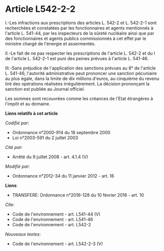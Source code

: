 # Article L542-2-2

I.-Les infractions aux prescriptions des articles L. 542-2 et L. 542-2-1 sont recherchées et constatées par les
fonctionnaires et agents mentionnés à l'article L. 541-44, par les inspecteurs de la sûreté nucléaire ainsi que par des
fonctionnaires et agents publics commissionnés à cet effet par le ministre chargé de l'énergie et assermentés. 

II.-Le fait de ne pas respecter les prescriptions de l'article L. 542-2 et du I de l'article L. 542-2-1 est puni des peines
prévues à l'article L. 541-46. 

III.-Sans préjudice de l'application des sanctions prévues au 8° de l'article L. 541-46, l'autorité administrative peut
prononcer une sanction pécuniaire au plus égale, dans la limite de dix millions d'euros, au cinquième du revenu tiré des
opérations réalisées irrégulièrement. La décision prononçant la sanction est publiée au Journal officiel. 

Les sommes sont recouvrées comme les créances de l'Etat étrangères à l'impôt et au domaine.

**Liens relatifs à cet article**

_Codifié par_:

  - Ordonnance n°2000-914 du 18 septembre 2000
  - Loi n°2003-591 du 2 juillet 2003

_Cité par_:

  - Arrêté du 9 juillet 2008 - art. 4.1.4 (V)

_Modifié par_:

  - Ordonnance n°2012-34 du 11 janvier 2012 - art. 16

**Liens**:

  - TRANSFERE: Ordonnance n°2016-128 du 10 février 2016 - art. 10

_Cite_:

  - Code de l'environnement - art. L541-44 (V)
  - Code de l'environnement - art. L541-46
  - Code de l'environnement - art. L542-2

_Nouveaux textes_:

  - Code de l'environnement - art. L542-2-3 (V)
